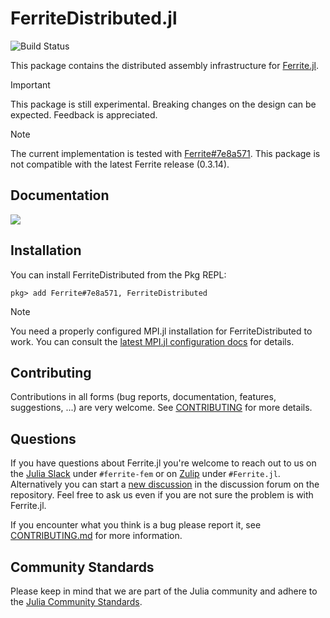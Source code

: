 # FerriteDistributed.jl

![Build Status](https://github.com/Ferrite-FEM/FerriteDistributed.jl/actions/workflows/CI.yml/badge.svg?branch=main)

This package contains the distributed assembly infrastructure for [Ferrite.jl](https://github.com/Ferrite-FEM/Ferrite.jl).

> [!IMPORTANT]
> This package is still experimental. Breaking changes on the design can be expected. Feedback is appreciated.

> [!NOTE]
> The current implementation is tested with [Ferrite#7e8a571](https://github.com/Ferrite-FEM/Ferrite.jl/commit/7e8a57150738094bb951d6e672fdeed205d0a1ff). This package is not compatible with the latest Ferrite release (0.3.14).

## Documentation

[![][docs-dev-img]][docs-dev-url]

## Installation
You can install FerriteDistributed from the Pkg REPL:
```
pkg> add Ferrite#7e8a571, FerriteDistributed
```

> [!NOTE]
> You need a properly configured MPI.jl installation for FerriteDistributed to work. You can consult
> the [latest MPI.jl configuration docs][mpi-config-docs] for details.

## Contributing

Contributions in all forms (bug reports, documentation, features, suggestions, ...) are very
welcome. See [CONTRIBUTING](CONTRIBUTING.md) for more details.

## Questions

If you have questions about Ferrite.jl you're welcome to reach out to us on the [Julia
Slack][julia-slack] under `#ferrite-fem` or on [Zulip][julia-zulip] under `#Ferrite.jl`.
Alternatively you can start a [new discussion][gh-discussion] in the discussion forum on the
repository. Feel free to ask us even if you are not sure the problem is with Ferrite.jl.

If you encounter what you think is a bug please report it, see
[CONTRIBUTING.md](CONTRIBUTING.md#reporting-issues) for more information.

## Community Standards

Please keep in mind that we are part of the Julia community and adhere to the
[Julia Community Standards][standards].




[docs-dev-img]: https://img.shields.io/badge/docs-dev%20release-blue
[docs-dev-url]: http://ferrite-fem.github.io/FerriteDistributed.jl/

[mpi-config-docs]: https://juliaparallel.org/MPI.jl/latest/configuration/
[standards]: https://julialang.org/community/standards/
[julia-slack]: https://julialang.org/slack/
[julia-zulip]: https://julialang.zulipchat.com/
[gh-discussion]: https://github.com/Ferrite-FEM/FerriteDistributed.jl/discussions/new
